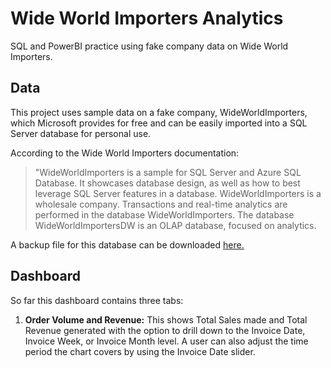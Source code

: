 # Wide World Importers Analytics
SQL and PowerBI practice using fake company data on Wide World Importers.

## Data
This project uses sample data on a fake company, WideWorldImporters, which Microsoft provides for free and can be easily imported into a SQL Server database for personal use. 

According to the Wide World Importers documentation:

> "WideWorldImporters is a sample for SQL Server and Azure SQL Database. It showcases database design, as well as how to best leverage SQL Server features in a database. WideWorldImporters is a wholesale company. Transactions and real-time analytics are performed in the database WideWorldImporters. The database WideWorldImportersDW is an OLAP database, focused on analytics.

A backup file for this database can be downloaded [here.](https://github.com/Microsoft/sql-server-samples/releases/download/wide-world-importers-v1.0/WideWorldImporters-Full.bak)

## Dashboard
So far this dashboard contains three tabs:
  1. **Order Volume and Revenue:**
     This shows Total Sales made and Total Revenue generated with the option to drill down to the Invoice Date, Invoice Week, or Invoice Month level. A user can also adjust the time period the chart covers by using the Invoice Date slider.
